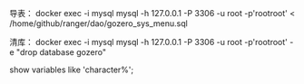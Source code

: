 导表：
docker exec -i mysql mysql -h 127.0.0.1 -P 3306 -u root -p'rootroot' < /home/github/ranger/dao/gozero_sys_menu.sql

清库：
docker exec -i mysql mysql -h 127.0.0.1 -P 3306 -u root -p'rootroot' -e "drop database gozero"

show variables like 'character%';